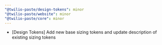 ```yaml
---
"@twilio-paste/design-tokens": minor
"@twilio-paste/website": minor
"@twilio-paste/core": minor
---
```


- [Design Tokens] Add new base sizing tokens and update description of existing sizing tokens
